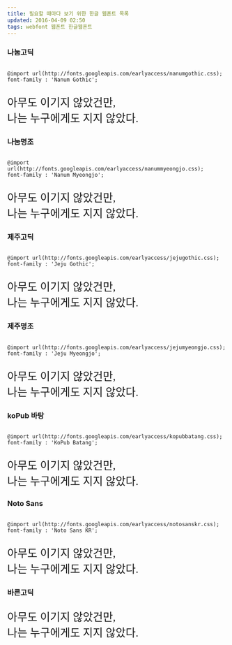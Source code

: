 ```yaml
---
title: 필요할 때마다 보기 위한 한글 웹폰트 목록 
updated: 2016-04-09 02:50
tags: webfont 웹폰트 한글웹폰트
---
```


### 나눔고딕 
<pre><code class="language-css">
@import url(http://fonts.googleapis.com/earlyaccess/nanumgothic.css);
font-family : 'Nanum Gothic';
</code></pre>

<p style="font-family : 'Nanum Gothic';font-size:25px;">아무도 이기지 않았건만, <br>나는 누구에게도 지지 않았다.</p>

### 나눔명조 
<pre><code class="language-css">
@import url(http://fonts.googleapis.com/earlyaccess/nanummyeongjo.css);
font-family : 'Nanum Myeongjo';
</code></pre>
<p style="font-family : 'Nanum Myeongjo';font-size:25px;">아무도 이기지 않았건만, <br>나는 누구에게도 지지 않았다.</p>

### 제주고딕
<pre><code class="language-css">
@import url(http://fonts.googleapis.com/earlyaccess/jejugothic.css);
font-family : 'Jeju Gothic';
</code></pre>
<p style="font-family : 'Jeju Gothic';font-size:25px;">아무도 이기지 않았건만, <br>나는 누구에게도 지지 않았다.</p>

### 제주명조
<pre><code class="language-css">
@import url(http://fonts.googleapis.com/earlyaccess/jejumyeongjo.css);
font-family : 'Jeju Myeongjo';
</code></pre>
<p style="font-family : 'Jeju Myeongjo';font-size:25px;">아무도 이기지 않았건만, <br>나는 누구에게도 지지 않았다.</p>

### koPub 바탕 
<pre><code class="language-css">
@import url(http://fonts.googleapis.com/earlyaccess/kopubbatang.css);
font-family : 'KoPub Batang';
</code></pre>
<p style="font-family : 'KoPub Batang';font-size:25px;">아무도 이기지 않았건만, <br>나는 누구에게도 지지 않았다.</p>

### Noto Sans 
<pre><code class="language-css">
@import url(http://fonts.googleapis.com/earlyaccess/notosanskr.css);
font-family : 'Noto Sans KR';
</code></pre>
<p style="font-family : 'Noto Sans KR';font-size:25px;">아무도 이기지 않았건만, <br>나는 누구에게도 지지 않았다.</p>

### 바른고딕 
<p style="font-family : 'barundotumregular';font-size:25px;">아무도 이기지 않았건만, <br>나는 누구에게도 지지 않았다.</p>
